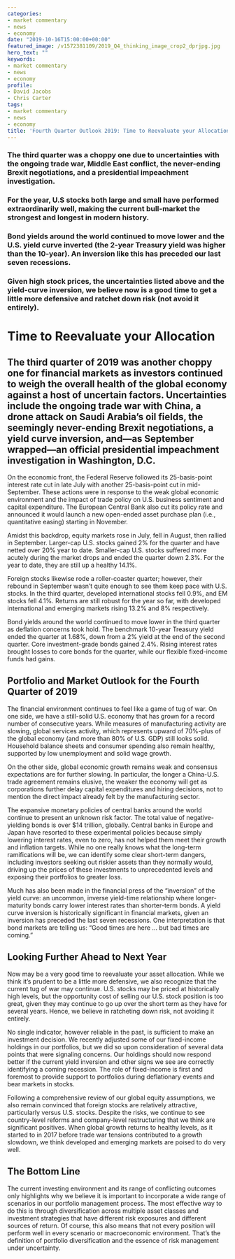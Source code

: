 ```yaml
---
categories:
- market commentary
- news
- economy
date: "2019-10-16T15:00:00+00:00"
featured_image: /v1572381109/2019_Q4_thinking_image_crop2_dprjpg.jpg
hero_text: ""
keywords:
- market commentary
- news
- economy
profile:
- David Jacobs
- Chris Carter
tags:
- market commentary
- news
- economy
title: 'Fourth Quarter Outlook 2019: Time to Reevaluate your Allocation'
---
```

### The third quarter was a choppy one due to uncertainties with the ongoing trade war, Middle East conflict, the never-ending Brexit negotiations, and a presidential impeachment investigation.

### For the year, U.S stocks both large and small have performed extraordinarily well, making the current bull-market the strongest and longest in modern history.

### Bond yields around the world continued to move lower and the U.S. yield curve inverted (the 2-year Treasury yield was higher than the 10-year). An inversion like this has preceded our last seven recessions.

### Given high stock prices, the uncertainties listed above and the yield-curve inversion, we believe now is a good time to get a little more defensive and ratchet down risk (not avoid it entirely).

# Time to Reevaluate your Allocation

## The third quarter of 2019 was another choppy one for financial markets as investors continued to weigh the overall health of the global economy against a host of uncertain factors. Uncertainties include the ongoing trade war with China, a drone attack on Saudi Arabia’s oil fields, the seemingly never-ending Brexit negotiations, a yield curve inversion, and—as September wrapped—an official presidential impeachment investigation in Washington, D.C.

On the economic front, the Federal Reserve followed its 25-basis-point interest rate cut in late July with another 25-basis-point cut in mid-September. These actions were in response to the weak global economic environment and the impact of trade policy on U.S. business sentiment and capital expenditure. The European Central Bank also cut its policy rate and announced it would launch a new open-ended asset purchase plan (i.e., quantitative easing) starting in November.

Amidst this backdrop, equity markets rose in July, fell in August, then rallied in September. Larger-cap U.S. stocks gained 2% for the quarter and have netted over 20% year to date. Smaller-cap U.S. stocks suffered more acutely during the market drops and ended the quarter down 2.3%. For the year to date, they are still up a healthy 14.1%.

Foreign stocks likewise rode a roller-coaster quarter; however, their rebound in September wasn’t quite enough to see them keep pace with U.S. stocks. In the third quarter, developed international stocks fell 0.9%, and EM stocks fell 4.1%. Returns are still robust for the year so far, with developed international and emerging markets rising 13.2% and 8% respectively.

Bond yields around the world continued to move lower in the third quarter as deflation concerns took hold. The benchmark 10-year Treasury yield ended the quarter at 1.68%, down from a 2% yield at the end of the second quarter. Core investment-grade bonds gained 2.4%. Rising interest rates brought losses to core bonds for the quarter, while our flexible fixed-income funds had gains.

## Portfolio and Market Outlook for the Fourth Quarter of 2019

The financial environment continues to feel like a game of tug of war. On one side, we have a still-solid U.S. economy that has grown for a record number of consecutive years. While measures of manufacturing activity are slowing, global services activity, which represents upward of 70%-plus of the global economy (and more than 80% of U.S. GDP) still looks solid. Household balance sheets and consumer spending also remain healthy, supported by low unemployment and solid wage growth.

On the other side, global economic growth remains weak and consensus expectations are for further slowing. In particular, the longer a China-U.S. trade agreement remains elusive, the weaker the economy will get as corporations further delay capital expenditures and hiring decisions, not to mention the direct impact already felt by the manufacturing sector.

The expansive monetary policies of central banks around the world continue to present an unknown risk factor. The total value of negative-yielding bonds is over $14 trillion, globally. Central banks in Europe and Japan have resorted to these experimental policies because simply lowering interest rates, even to zero, has not helped them meet their growth and inflation targets. While no one really knows what the long-term ramifications will be, we can identify some clear short-term dangers, including investors seeking out riskier assets than they normally would, driving up the prices of these investments to unprecedented levels and exposing their portfolios to greater loss.

Much has also been made in the financial press of the “inversion” of the yield curve: an uncommon, inverse yield-time relationship where longer-maturity bonds carry lower interest rates than shorter-term bonds. A yield curve inversion is historically significant in financial markets, given an inversion has preceded the last seven recessions. One interpretation is that bond markets are telling us: “Good times are here … but bad times are coming.”

## Looking Further Ahead to Next Year

Now may be a very good time to reevaluate your asset allocation. While we think it’s prudent to be a little more defensive, we also recognize that the current tug of war may continue. U.S. stocks may be priced at historically high levels, but the opportunity cost of selling our U.S. stock position is too great, given they may continue to go up over the short term as they have for several years. Hence, we believe in ratcheting down risk, not avoiding it entirely.

No single indicator, however reliable in the past, is sufficient to make an investment decision. We recently adjusted some of our fixed-income holdings in our portfolios, but we did so upon consideration of several data points that were signaling concerns. Our holdings should now respond better if the current yield inversion and other signs we see are correctly identifying a coming recession. The role of fixed-income is first and foremost to provide support to portfolios during deflationary events and bear markets in stocks.

Following a comprehensive review of our global equity assumptions, we also remain convinced that foreign stocks are relatively attractive, particularly versus U.S. stocks. Despite the risks, we continue to see country-level reforms and company-level restructuring that we think are significant positives. When global growth returns to healthy levels, as it started to in 2017 before trade war tensions contributed to a growth slowdown, we think developed and emerging markets are poised to do very well.

## The Bottom Line

The current investing environment and its range of conflicting outcomes only highlights why we believe it is important to incorporate a wide range of scenarios in our portfolio management process. The most effective way to do this is through diversification across multiple asset classes and investment strategies that have different risk exposures and different sources of return. Of course, this also means that not every position will perform well in every scenario or macroeconomic environment. That’s the definition of portfolio diversification and the essence of risk management under uncertainty.